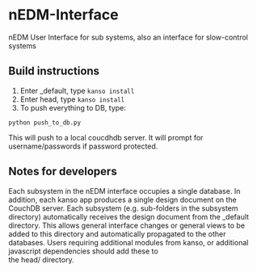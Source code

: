 nEDM-Interface
==============

nEDM User Interface for sub systems, also an interface for slow-control systems

Build instructions
------------------

1.  Enter \_default, type `kanso install` 
2.  Enter head, type `kanso install`
3.  To push everything to DB, type:

`python push_to_db.py`

This will push to a local coucdhdb server.  It will prompt for username/passwords if password protected.


Notes for developers
--------------------

Each subsystem in the nEDM interface occupies a single database.  In addition,
each kanso app produces a single design document on the CouchDB server.  Each
subsystem (e.g. sub-folders in the subsystem directory) automatically receives
the design document from the \_default directory.  This allows general
interface changes or general views to be added to this directory and
automatically propagated to the other databases.  Users requiring additional
modules from kanso, or additional javascript dependencies should add these to  
the head/ directory.

